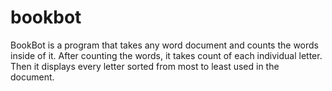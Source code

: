 # bookbot
BookBot is a program that takes any word document and counts the words inside of it. After counting the words, it takes count of each individual letter. Then it displays every letter sorted from most to least used in the document.
